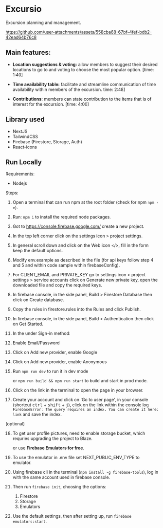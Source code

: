 # Excursio

Excursion planning and management.

https://github.com/user-attachments/assets/558cba68-67bf-4fef-bdb2-42ead64b76c8

## Main features:

- **Location suggestions & voting:** allow members to suggest their desired locations to go to and voting to choose the most popular option. [time: 1:40]

- **Time availability table:** facilitate and streamline communication of time availability within members of the excursion. time: 2:48]

- **Contributions:** members can state contribution to the items that is of interest for the excursion. [time: 4:00]

## Library used

- NextJS
- TailwindCSS
- Firebase (Firestore, Storage, Auth)
- React-icons

## Run Locally

Requirements:

- Nodejs

Steps:

1. Open a terminal that can run npm at the root folder (check for npm `npm -v`).
2. Run: `npm i` to install the required node packages.
3. Got to https://console.firebase.google.com/ create a new project.
4. In the top left corner click on the settings icon > project settings.
5. In general scroll down and click on the Web icon </>, fill in the form keep the default options.
6. Modify env.example as described in the file (for api keys follow step 4 and 5 and within code sample within firebaseConfig).
7. For CLIENT_EMAIL and PRIVATE_KEY go to settings icon > project settings > service accounts click on Generate new private key, open the downloaded file and copy the required keys.
8. In firebase console, in the side panel, Build > Firestore Database then click on Create database.
9. Copy the rules in firestore.rules into the Rules and click Publish.
10. In firebase console, in the side panel, Build > Authentication then click on Get Started.
11. In the under Sign-in method:
12. Enable Email/Password
13. Click on Add new provider, enable Google
14. Click on Add new provider, enable Anonymous
15. Run `npm run dev` to run it in dev mode

    or `npm run build && npm run start` to build and start in prod mode.

16. Click on the link in the terminal to open the page in your browser.
17. Create your account and click on 'Go to user page', in your console (shortcut <kbd>ctrl</kbd> + <kbd>shift</kbd> + <kbd>j</kbd>), click on the link within the console log `FirebaseError: The query requires an index. You can create it here: link` and save the index.

(optional)

18. To get user profile pictures, need to enable storage bucket, which requries upgrading the project to Blaze.

    or use **Firebase Emulators for free**.

19. To use the emulator in .env file set NEXT_PUBLIC_ENV_TYPE to emulator.
20. Using firebase cli in the terminal (`npm install -g firebase-tools`), log in with the same account used in firebase console.
21. Then run `firebase init`, choosing the options:
    1. Firestore
    2. Storage
    3. Emulators
22. Use the default settings, then after setting up, run `firebase emulators:start`.
